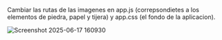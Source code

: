 Cambiar las rutas de las imagenes en app.js (correpsondietes a los elementos de piedra, papel y tijera) y app.css (el fondo de la aplicacion).

![Screenshot 2025-06-17 160930](https://github.com/user-attachments/assets/96a4ac2a-f803-4ddf-bc2f-41fb72f29bb7)

 
